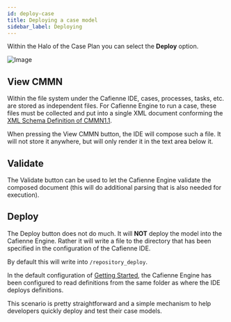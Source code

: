 ```yaml
---
id: deploy-case
title: Deploying a case model
sidebar_label: Deploying
---
```


Within the Halo of the Case Plan you can select the **Deploy** option.


![Image](assets/ide/deploy.png)


## View CMMN
Within the file system under the Cafienne IDE, cases, processes, tasks, etc. are stored as independent files.
For Cafienne Engine to run a case, these files must be collected and put into a single XML document conforming the [XML Schema Definition of CMMN1.1](https://www.omg.org/spec/CMMN/20151109/CMMN11CaseModel.xsd).

When pressing the View CMMN button, the IDE will compose such a file. It will not store it anywhere, but will only render it in the text area below it.

## Validate
The Validate button can be used to let the Cafienne Engine validate the composed document (this will do additional parsing that is also needed for execution).

## Deploy
The Deploy button does not do much. It will **NOT** deploy the model into the Cafienne Engine. Rather it will write a file to the directory that has been specified in the configuration of the Cafienne IDE.

By default this will write into `/repository_deploy`.

In the default configuration of [Getting Started](../getting-started/overview), the Cafienne Engine has been configured to read definitions from the same folder as where the IDE deploys definitions.

This scenario is pretty straightforward and a simple mechanism to help developers quickly deploy and test their case models.
